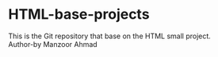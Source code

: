 # HTML-base-projects
This is the Git repository that base on the HTML small project. 
<br>
Author-by Manzoor Ahmad

